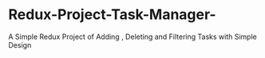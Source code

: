 # Redux-Project-Task-Manager-
A Simple Redux Project of Adding , Deleting and Filtering Tasks with Simple Design
